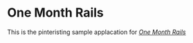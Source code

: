 # One Month Rails

This is the pinteristing sample applacation for
[*One Month Rails*](httip://onemonthrails.com)

